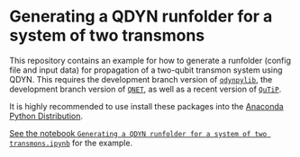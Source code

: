 # Generating a QDYN runfolder for a system of two transmons

This repository contains an example for how to generate a runfolder (config file
and input data) for propagation of a two-qubit transmon system using QDYN. This
requires the development branch version of
[`qdynpylib`](https://github.com/goerz/qdynpylib), the development branch
version of [`QNET`](https://github.com/mabuchilab/QNET), as well as a recent
version of [`QuTiP`](http://qutip.org).

It is highly recommended to use install these packages into the [Anaconda Python
Distribution](https://anaconda.org).

[See the notebook `Generating a QDYN runfolder for a system of two transmons.ipynb`](https://nbviewer.jupyter.org/github/goerz/qdynpylib_transmon_ham_example/blob/master/Generating%20a%20QDYN%20runfolder%20for%20a%20system%20of%20two%20transmons.ipynb)
for the example.
